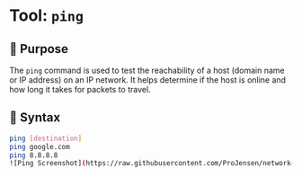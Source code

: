 # Tool: `ping`

## 🔧 Purpose
The `ping` command is used to test the reachability of a host (domain name or IP address) on an IP network. It helps determine if the host is online and how long it takes for packets to travel.

## 📘 Syntax
```bash
ping [destination]
ping google.com
ping 8.8.8.8
![Ping Screenshot](https://raw.githubusercontent.com/ProJensen/network-tools-guide/main/screenshots/ping-example.png)
